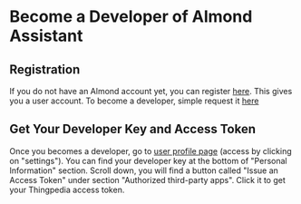 # Become a Developer of Almond Assistant

## Registration
If you do not have an Almond account yet, you can register [here](https://almond.stanford.edu/user/register).
This gives you a user account. To become a developer, simple request it [here](https://almond.stanford.edu/user/request-developer)

## Get Your Developer Key and Access Token
Once you becomes a developer, go to [user profile page](https://almond.stanford.edu/user/profile)
(access by clicking on "settings"). 
You can find your developer key at the bottom of "Personal Information" section.
Scroll down, you will find a button called "Issue an Access Token" under section "Authorized third-party apps". 
Click it to get your Thingpedia access token.


